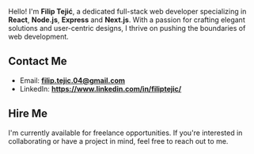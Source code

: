 Hello! I'm **Filip Tejić**, a dedicated full-stack web developer specializing in **React**, **Node.js**, **Express** and **Next.js**. With a passion for crafting elegant solutions and user-centric designs, I thrive on pushing the boundaries of web development.

## Contact Me
- Email: **filip.tejic.04@gmail.com**
- LinkedIn: **https://www.linkedin.com/in/filiptejic/**

## Hire Me
I'm currently available for freelance opportunities. If you're interested in collaborating or have a project in mind, feel free to reach out to me.
